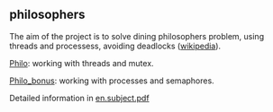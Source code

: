 ## philosophers

The aim of the project is to solve dining philosophers problem, using threads and processess, avoiding deadlocks ([wikipedia](https://en.wikipedia.org/wiki/Dining_philosophers_problem)).

[Philo](https://github.com/lelle-asem/04_philosophers/tree/master/philo): working with threads and mutex.

[Philo_bonus](https://github.com/lelle-asem/04_philosophers/tree/master/philo_bonus): working with processes and semaphores.

Detailed information in [en.subject.pdf](https://github.com/lelle-asem/04_philosophers/blob/master/en.subject.pdf)
